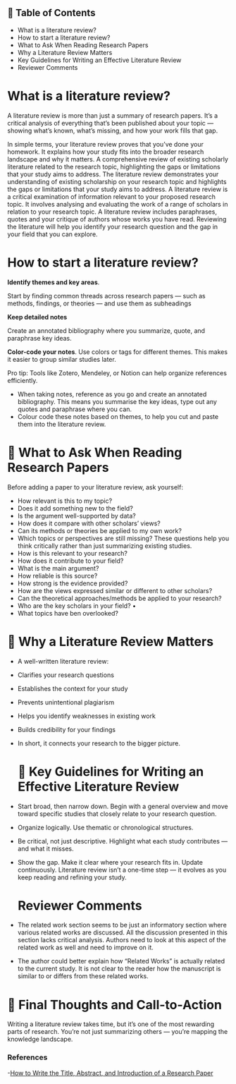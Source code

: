 
## 📑 Table of Contents  

- What is a literature review?
- How to start a literature review?
- What to Ask When Reading Research Papers
- Why a Literature Review Matters
- Key Guidelines for Writing an Effective Literature Review
- Reviewer Comments
# What is a literature review?

A literature review is more than just a summary of research papers. It’s a critical analysis of everything that’s been published about your topic — showing what’s known, what’s missing, and how your work fills that gap.

In simple terms, your literature review proves that you’ve done your homework. It explains how your study fits into the broader research landscape and why it matters.
A comprehensive review of existing scholarly literature related to the research topic, highlighting the gaps or limitations that your study aims to address. The literature review demonstrates your understanding of existing scholarship on your research topic and highlights the gaps or limitations that your study aims to address.
A literature review is a critical examination of information relevant to your proposed research topic. It involves analysing and evaluating the work of a range of scholars in relation to your research topic.
A literature review includes paraphrases, quotes and your critique of authors whose works you have read. Reviewing the literature will help you identify your research question and the gap in your field that you can explore.

# How to start a literature review?

**Identify themes and key areas**.

Start by finding common threads across research papers — such as methods, findings, or theories — and use them as subheadings

**Keep detailed notes**

Create an annotated bibliography where you summarize, quote, and paraphrase key ideas.

**Color-code your notes**.
Use colors or tags for different themes. This makes it easier to group similar studies later.

Pro tip: Tools like Zotero, Mendeley, or Notion can help organize references efficiently.
- When taking notes, reference as you go and create an annotated bibliography. This means you summarise the key ideas, type out any quotes and paraphrase where you can.
- Colour code these notes based on themes, to help you cut and paste them into the literature review.

 # 🧩 What to Ask When Reading Research Papers
 
 Before adding a paper to your literature review, ask yourself:
- How relevant is this to my topic?
- Does it add something new to the field?
- Is the argument well-supported by data?
- How does it compare with other scholars’ views?
- Can its methods or theories be applied to my own work?
- Which topics or perspectives are still missing?
These questions help you think critically rather than just summarizing existing studies.
-  How is this relevant to your research? 
-  How does it contribute to your field?
-  What is the main argument?
-  How reliable is this source?
-  How strong is the evidence provided?
-  How are the views expressed similar or different to other scholars?
-  Can the theoretical approaches/methods be applied to your research?
-  Who are the key scholars in your field? •
-  What topics have ben overlooked?

  # 🌟 Why a Literature Review Matters

- A well-written literature review:
- Clarifies your research questions
- Establishes the context for your study
- Prevents unintentional plagiarism
- Helps you identify weaknesses in existing work
- Builds credibility for your findings
- In short, it connects your research to the bigger picture.

  # 🧠 Key Guidelines for Writing an Effective Literature Review

- Start broad, then narrow down. Begin with a general overview and move toward specific studies that closely relate to your research question.
- Organize logically. Use thematic or chronological structures.
- Be critical, not just descriptive. Highlight what each study contributes — and what it misses.
- Show the gap. Make it clear where your research fits in.
Update continuously. Literature review isn’t a one-time step — it evolves as you keep reading and refining your study.


  # Reviewer Comments

- The related work section seems to be just an informatory section where various related works are discussed. All the discussion presented in this section lacks critical analysis. Authors need to look at this aspect of the related work as well and need to improve on it.
- The author could better explain how “Related Works” is actually related to the current study. It is not clear to the reader how the manuscript is similar to or differs from these related works.
  
# 📝 Final Thoughts and Call-to-Action

Writing a literature review takes time, but it’s one of the most rewarding parts of research. You’re not just summarizing others — you’re mapping the knowledge landscape.

### References
-[How to Write the Title, Abstract, and Introduction of a Research Paper](https://chatgpt.com/c/68e8b628-d3cc-8323-be94-ff1f488784a2)




️

























































